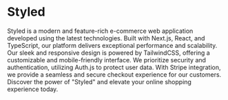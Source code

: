 # Styled

Styled is a modern and feature-rich e-commerce web application developed using the latest technologies. Built with Next.js, React, and TypeScript, our platform delivers exceptional performance and scalability. Our sleek and responsive design is powered by TailwindCSS, offering a customizable and mobile-friendly interface. We prioritize security and authentication, utilizing Auth.js to protect user data. With Stripe integration, we provide a seamless and secure checkout experience for our customers. Discover the power of "Styled" and elevate your online shopping experience today.